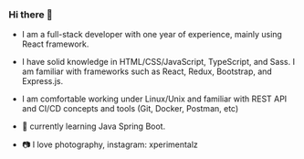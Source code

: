### Hi there 👋

- I am a full-stack developer with one year of experience, mainly using React framework. 
- I have solid knowledge in HTML/CSS/JavaScript, TypeScript, and Sass. I am familiar with frameworks such as React, Redux, Bootstrap, and Express.js. 
- I am comfortable working under Linux/Unix and familiar with REST API and CI/CD concepts and tools (Git, Docker, Postman, etc)

- 🌱 currently learning Java Spring Boot.
- 📷 I love photography, instagram: xperimentalz

<!--
**chloez21/chloez21** is a ✨ _special_ ✨ repository because its `README.md` (this file) appears on your GitHub profile.

Here are some ideas to get you started:

- 🔭 I’m currently working on ...
- 🌱 I’m currently learning ...
- 👯 I’m looking to collaborate on ...
- 🤔 I’m looking for help with ...
- 💬 Ask me about ...
- 📫 How to reach me: ...
- 😄 Pronouns: ...
- ⚡ Fun fact: ...
-->
